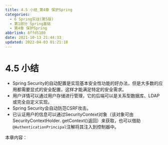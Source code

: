 ```yaml
---
title: 4.5 小结_第4章 保护Spring
categories: 
  - 6 Spring实战(第5版)
  - 第1部分 Spring基础
  - 第4章 保护Spring
abbrlink: 8ffd5180
date: 2021-10-13 21:44:33
updated: 2022-04-03 01:21:18
---
```

# 4.5 小结
- Spring Security的自动配置是实现基本安全性功能的好办法，但是大多数的应用都需要显式的安全配置，这样才能满足特定的安全需求。
- 用户详情可以通过用户存储进行管理，它的后端可以是关系型数据库、LDAP或完全自定义实现。
- Spring Security会自动防范CSRF攻击。
- 已认证用户的信息可以通过SecurityContext对象（该对象可由SecurityContextHolder. getContext()返回）来获取，也可以借助`@AuthenticationPrincipal`注解将其注入到控制器中。

本章内容：
